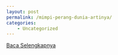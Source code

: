```yaml
---
layout: post
permalink: /mimpi-perang-dunia-artinya/
categories:
    - Uncategorized
---
```


[Baca Selengkapnya](/01)